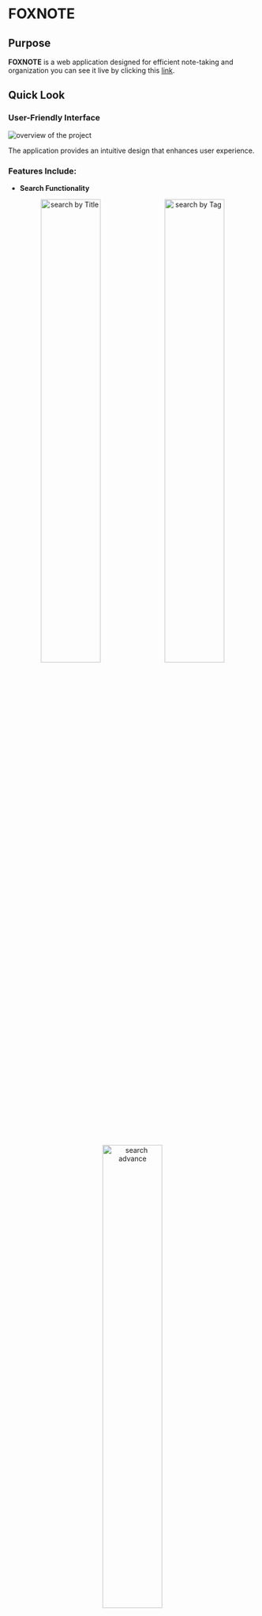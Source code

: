 # FOXNOTE

## Purpose
**FOXNOTE** is a web application designed for efficient note-taking and organization you can see it live by clicking this [link](https://abd200203.pythonanywhere.com/).

## Quick Look
### User-Friendly Interface
![overview of the project](https://raw.githubusercontent.com/abdrrahim2002/FOXNOTE-PROJECT/refs/heads/main/project-photo/foxnote%20overview.png)

The application provides an intuitive design that enhances user experience.

### Features Include:
  - **Search Functionality**
<div align="center">
  <img src="https://raw.githubusercontent.com/abdrrahim2002/FOXNOTE-PROJECT/refs/heads/main/project-photo/search%20title.png" alt="search by Title" width='49%'>
  <img src="https://raw.githubusercontent.com/abdrrahim2002/FOXNOTE-PROJECT/refs/heads/main/project-photo/search%20tag.png" alt="search by Tag" width='49%'>
  <img src="https://raw.githubusercontent.com/abdrrahim2002/FOXNOTE-PROJECT/refs/heads/main/project-photo/search%20advance.png" alt="search advance" width='49%'>
</div>

<br>

Quickly find notes with our efficient search feature.

<br>
<br>

 - **Text Customization**
  
  <div align="center">
    <img src="https://raw.githubusercontent.com/abdrrahim2002/FOXNOTE-PROJECT/refs/heads/main/project-photo/mynote%20ribbon.png" alt="customizable">
  </div>

<br>

  Personalize your notes with various formatting options, thanks to **[Quilljs](https://quilljs.com/)**

<br>
<br>

  - **Organize your note**
  
  <div align="center">
    <img src="https://raw.githubusercontent.com/abdrrahim2002/FOXNOTE-PROJECT/refs/heads/main/project-photo/foxnote%20overview%20customizable.png" alt="organize">
  </div>

  Easily organize your notes.
  
  No matter how many notes you create, you'll always have a clear overview of your data, helping you stay productive and efficient.

  <br>
  
- **Profile Management**

![Profile Management](https://raw.githubusercontent.com/abdrrahim2002/FOXNOTE-PROJECT/refs/heads/main/project-photo/profile%20management.png)

  Users can manage their profiles effectively. In the Profile Management section, users can:
  - View their personal information.
  - See the number of notes and tags they have created.
  - Change their passwords for enhanced security.
  - Link their profiles with Google for third-party authentication.
  - Delete their profiles if they choose to do so.

  This feature ensures users have control over their data and security within the application.


<br>
## Technologies Used
- Django framework, django-allauth
- MySQL
- HTML
- CSS
- JavaScript, Quilljs
- AJAX, RESTful APIs 


<br>
<br>

## Installation and Configuration
To run FOXNOTE locally, follow these steps:

First, you need to have **Python 3.8 or above** and also have **pip** and have the **MySQL server** installed on your machine.

<br>

1. Clone the repository:
In terminal:
```
git clone  https://github.com/abdrrahim2002/FOXNOTE-PROJECT.git
cd FOXNOTE-PROJECT
```

<br>

2.Create and activate a virtual environment:
First install the **virtualenv** if you havent yet using:

```
pip install virtualenv
```

<br>

Then create you virtual envirment.

```
virtualenv venv
```

<br>

Then start your virtual envirement:

```
source venv/bin/activate
```

<br>

Then navigatr to the project root file:

```
cd fox_note
```

<br>

Install the required dependencies:

```
pip install -r requirements.txt
```


<br>

Create a MySQL database, in other terminal Log in to MySQL and run the following command to create a database:

```
CREATE DATABASE foxnote_db;
```

<br>

Configure the environment variables in the **.env** file in the project root and fill it with the necessary variables.

<br>

**Secret Key Configuration Instructions**

Django secret key is essential for your application's security, used for cryptographic signing and various security-related functions. By default, a random secret key is automatically generated for your application. However, you also have the option to define your own secret key in the `.env` file.


- **Default Behavior**

  - When you run your application, if the `DJANGO_SECRET_KEY` environment variable is not set in your `.env` file, Django will generate a new random secret key automatically.
  - This behavior is convenient during development, but it is not recommended for production, as the secret key should remain constant.

- **Custom Secret Key Setup**

1. **Generate Your Own Secret Key**:
   - If you prefer to use your own secret key, you can generate a secure key using the following Python commands in a Python shell:
     ```python
     from django.core.management.utils import get_random_secret_key
     print(get_random_secret_key())
     ```
   - This will output a secure random secret key. Copy this key for the next step.

2. **Update the `.env` File**:
   - Open your `.env` file and set the `DJANGO_SECRET_KEY` variable with your generated key:
     ```plaintext
     # Secret key
     DJANGO_SECRET_KEY=your-generated-secret-key
     ```
   - Replace `your-generated-secret-key` with the actual key you copied.

- **Important Notes**

  - **Keep It Secret**: Ensure that your secret key is kept confidential. Do not share it publicly or commit it to version control.
  - **Production Environment**: Always set the `DJANGO_SECRET_KEY` in your production environment to maintain consistent application behavior and security.
  - **Regenerate When Necessary**: If your secret key is exposed, regenerate it and update your `.env` file immediately to ensure the security of your application.


<br>

**Database Configuration Instructions**

To set up your database for the Django project, you'll need to fill in the database configuration fields in your `.env` file. Follow these steps:

1. **DB_NAME**: 
   - This is the name of your database. Choose a meaningful name for your project.

2. **DB_USER**:
   - This is the username used to access the database. This user should have the necessary permissions to create and modify the database.

3. **DB_PASSWORD**:
  - This is the password for the database user specified in `DB_USER`.

4. **DB_HOST**:
   - This is the host where your database is located. If you are using a local MySQL server, you can use `localhost`. If your database is hosted on a different server, enter the appropriate hostname or IP address.
  
  
<br>

**Email Configuration Instructions:**

To enable email verification for user accounts, you'll need to configure the email settings in your `.env` file. Follow these steps to fill in the necessary fields:

1. **EMAIL_HOST_USER**: 
   - This is the email address you want to use to send verification messages. It should be the same email account that you will configure for SMTP access. 
   - Example: 
     ```
     EMAIL_HOST_USER=your-email@gmail.com
     ```

2. **EMAIL_HOST_PASSWORD**:
   - This is the password for the email account you specified in `EMAIL_HOST_USER`. 
   - **Important**: In this project I am using the Gmail, so you need to create an **app-specific password** instead of using your regular email password. To do this:
     - Go to your Google Account settings.
     - Navigate to **Security**.
     - Under **Signing in to Google**, find **App passwords** and follow the prompts to generate a password for your application.
   - Example:
     ```
     EMAIL_HOST_PASSWORD=your-app-specific-password
     ```

3. **DEFAULT_FROM_EMAIL**:
   - This is the email address that will appear in the "From" field when users receive emails. It can be the same as `EMAIL_HOST_USER` or another email address.
   - Example:
     ```
     DEFAULT_FROM_EMAIL=your-email@gmail.com
     ```


<br>

Run the migrations create the database structure by running:

```
python manage.py makemigrations
```

And then :

```
python manage.py migrate
```

<br>

Create a superuser, you’ll need an admin account to log in to the Django admin panel. Create a superuser by running and fill the necissety fields:

```
python manage.py createsuperuser
```

<br>

Start the development server: Run the Django development server:

```
python manage.py runserver
```

### (Optional) Configure Google Authentication

First, you need to create your API in the [Google Cloud Console](https://cloud.google.com/). Then, follow these steps:

1. In the **Django administration**, go to **Sites** and edit your **domain name**, then hit **Save**.

2. Next, navigate to **Social Applications** and create your Google app for third-party authentication:
   - Set the **Provider** to 'Google'.
   - Give your app a name.
   - Enter your Google app API credentials:
     - **Client ID**: Obtained from creating the Google API authentication app.
     - **Secret Key**: Also obtained from the Google API credentials.

3. Finally, scroll down to the **Sites** section, move your site from the **Available Sites** to **Chosen Sites**, and hit **Save**.

And that’s it! You’re done configuring Google Authentication.

 

### Using SQLite as an Alternative

If you prefer not to use MySQL and want to use SQLite instead, you can follow these steps:

- Remove or Comment Out the database configuration fields in your `.env` file.
- Update Your `settings.py` Open your `settings.py`file and replace the database settings with the following configuration for SQLite:

```
DATABASES = {
    'default': {
        'ENGINE': 'django.db.backends.sqlite3',
        'NAME': BASE_DIR / "db.sqlite3",  # This will create a SQLite database file in your project directory
    }
}
```


<br>


## Known Issues

- The current version of  is not fully optimized for phone screens. I am aware of this issue and plan to work on improving the mobile responsiveness in future updates.

## Future Updates

- I plan to add a Todo section or app to enhance the functionality of FOXNOTE, making it even more versatile for users.

## Acknowledgements

Thank you for taking the time to explore FOXNOTE! Your feedback and contributions are always welcome as I continue to improve this project.
